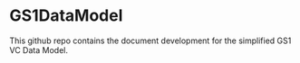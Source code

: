 # GS1DataModel

This github repo contains the document development for the simplified GS1 VC Data Model.
